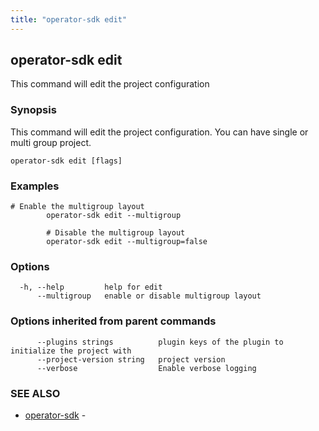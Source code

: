 ```yaml
---
title: "operator-sdk edit"
---
```

## operator-sdk edit

This command will edit the project configuration

### Synopsis

This command will edit the project configuration. You can have single or multi group project.

```
operator-sdk edit [flags]
```

### Examples

```
# Enable the multigroup layout
        operator-sdk edit --multigroup

        # Disable the multigroup layout
        operator-sdk edit --multigroup=false

```

### Options

```
  -h, --help         help for edit
      --multigroup   enable or disable multigroup layout
```

### Options inherited from parent commands

```
      --plugins strings          plugin keys of the plugin to initialize the project with
      --project-version string   project version
      --verbose                  Enable verbose logging
```

### SEE ALSO

* [operator-sdk](../operator-sdk)	 - 

